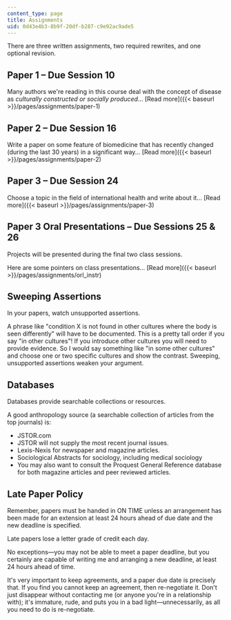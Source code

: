 ```yaml
---
content_type: page
title: Assignments
uid: 0d43e4b3-8b9f-20df-b287-c9e92ac9ade5
---
```


There are three written assignments, two required rewrites, and one optional revision.

Paper 1 – Due Session 10
------------------------

Many authors we're reading in this course deal with the concept of disease as _culturally constructed or socially produced_... [Read more]({{< baseurl >}}/pages/assignments/paper-1)

Paper 2 – Due Session 16
------------------------

Write a paper on some feature of biomedicine that has recently changed (during the last 30 years) in a significant way... [Read more]({{< baseurl >}}/pages/assignments/paper-2)

Paper 3 – Due Session 24
------------------------

Choose a topic in the field of international health and write about it... [Read more]({{< baseurl >}}/pages/assignments/paper-3)

Paper 3 Oral Presentations – Due Sessions 25 & 26
-------------------------------------------------

Projects will be presented during the final two class sessions.

Here are some pointers on class presentations... [Read more]({{< baseurl >}}/pages/assignments/orl_instr)

Sweeping Assertions
-------------------

In your papers, watch unsupported assertions.

A phrase like "condition X is not found in other cultures where the body is seen differently" will have to be documented. This is a pretty tall order if you say "in other cultures"! If you introduce other cultures you will need to provide evidence. So I would say something like "in some other cultures" and choose one or two specific cultures and show the contrast. Sweeping, unsupported assertions weaken your argument.

Databases
---------

Databases provide searchable collections or resources.

A good anthropology source (a searchable collection of articles from the top journals) is:

*   JSTOR.com
*   JSTOR will not supply the most recent journal issues.
*   Lexis-Nexis for newspaper and magazine articles.
*   Sociological Abstracts for sociology, including medical sociology
*   You may also want to consult the Proquest General Reference database for both magazine articles and peer reviewed articles.

Late Paper Policy
-----------------

Remember, papers must be handed in ON TIME unless an arrangement has been made for an extension at least 24 hours ahead of due date and the new deadline is specified.

Late papers lose a letter grade of credit each day.

No exceptions—you may not be able to meet a paper deadline, but you certainly are capable of writing me and arranging a new deadline, at least 24 hours ahead of time.

It's very important to keep agreements, and a paper due date is precisely that. If you find you cannot keep an agreement, then re-negotiate it. Don't just disappear without contacting me (or anyone you're in a relationship with); it's immature, rude, and puts you in a bad light—unnecessarily, as all you need to do is re-negotiate.